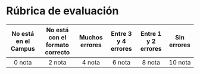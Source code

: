 # Rúbrica de evaluación

| No está en el Campus          | No está con el formato correcto      | Muchos errores  | Entre 3 y 4 errores  | Entre 1 y 2 errores  |  Sin errores           |
|:-----------------------------:|:------------------------------------:|:---------------:|:--------------------:|:--------------------:|:----------------------:|
| 0 nota                        | 2  nota                              | 4 nota          | 6 nota               | 8 nota               |  10 nota               |
